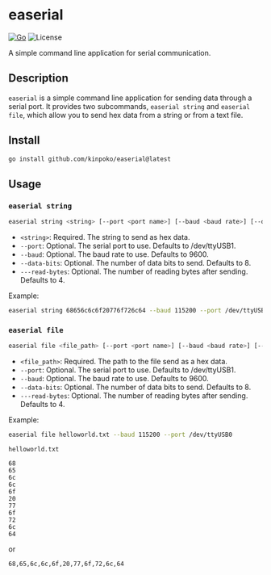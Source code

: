 # easerial

[![Go](https://github.com/kinpoko/easerial/actions/workflows/go.yml/badge.svg)](https://github.com/kinpoko/grvemu/actions/workflows/go.yml)
![License](https://img.shields.io/github/license/kinpoko/easerial?color=blue)

A simple command line application for serial communication.

## Description

`easerial` is a simple command line application for sending data through a serial port. It provides two subcommands, `easerial string` and `easerial file`, which allow you to send hex data from a string or from a text file.

## Install

```bash
go install github.com/kinpoko/easerial@latest
```

## Usage

### `easerial string`

```bash
easerial string <string> [--port <port name>] [--baud <baud rate>] [--data-bits <data bits>] [--read-bytes <read bytes>]
```

- `<string>`: Required. The string to send as hex data.
- `--port`: Optional. The serial port to use. Defaults to /dev/ttyUSB1.
- `--baud`: Optional. The baud rate to use. Defaults to 9600.
- `--data-bits`: Optional. The number of data bits to send. Defaults to 8.
- `---read-bytes`: Optional. The number of reading bytes after sending. Defaults to 4.

Example:

```bash
easerial string 68656c6c6f20776f726c64 --baud 115200 --port /dev/ttyUSB0
```

### `easerial file`

```bash
easerial file <file_path> [--port <port name>] [--baud <baud rate>] [--data-bits <data bits>] [--read-bytes <read bytes>]
```

- `<file_path>`: Required. The path to the file send as a hex data.
- `--port`: Optional. The serial port to use. Defaults to /dev/ttyUSB1.
- `--baud`: Optional. The baud rate to use. Defaults to 9600.
- `--data-bits`: Optional. The number of data bits to send. Defaults to 8.
- `---read-bytes`: Optional. The number of reading bytes after sending. Defaults to 4.

Example:

```bash
easerial file helloworld.txt --baud 115200 --port /dev/ttyUSB0
```

`helloworld.txt`

```text
68
65
6c
6c
6f
20
77
6f
72
6c
64
```

or

```text
68,65,6c,6c,6f,20,77,6f,72,6c,64
```
